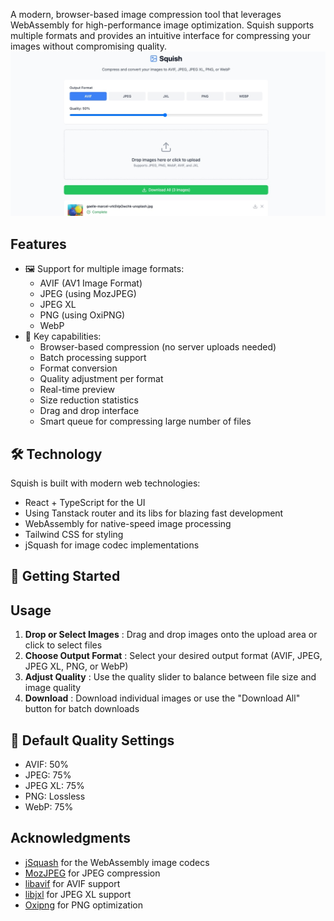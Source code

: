 A modern, browser-based image compression tool that leverages WebAssembly for high-performance image optimization. Squish supports multiple formats and provides an intuitive interface for compressing your images without compromising quality.
![1741609398747](image/README/1741609398747.png)

## Features

* 🖼️ Support for multiple image formats:
  * AVIF (AV1 Image Format)
  * JPEG (using MozJPEG)
  * JPEG XL
  * PNG (using OxiPNG)
  * WebP
* 🚀 Key capabilities:
  * Browser-based compression (no server uploads needed)
  * Batch processing support
  * Format conversion
  * Quality adjustment per format
  * Real-time preview
  * Size reduction statistics
  * Drag and drop interface
  * Smart queue for compressing large number of files

## 🛠️ Technology

Squish is built with modern web technologies:

* React + TypeScript for the UI
* Using Tanstack router and its libs for blazing fast development
* WebAssembly for native-speed image processing
* Tailwind CSS for styling
* jSquash for image codec implementations

## 🚀 Getting Started

## Usage

1. **Drop or Select Images** : Drag and drop images onto the upload area or click to select files
2. **Choose Output Format** : Select your desired output format (AVIF, JPEG, JPEG XL, PNG, or WebP)
3. **Adjust Quality** : Use the quality slider to balance between file size and image quality
4. **Download** : Download individual images or use the "Download All" button for batch downloads

## 🔧 Default Quality Settings

* AVIF: 50%
* JPEG: 75%
* JPEG XL: 75%
* PNG: Lossless
* WebP: 75%

## Acknowledgments

* [jSquash](https://github.com/jamsinclair/jSquash) for the WebAssembly image codecs
* [MozJPEG](https://github.com/mozilla/mozjpeg) for JPEG compression
* [libavif](https://github.com/AOMediaCodec/libavif) for AVIF support
* [libjxl](https://github.com/libjxl/libjxl) for JPEG XL support
* [Oxipng](https://github.com/shssoichiro/oxipng) for PNG optimization
